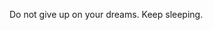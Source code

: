 Do not give up on your dreams. Keep sleeping.

<!---
NTSP3/NTSP3 is a ✨ special ✨ repository because its `README.md` (this file) appears on your GitHub profile.
You can click the Preview link to take a look at your changes.
--->
